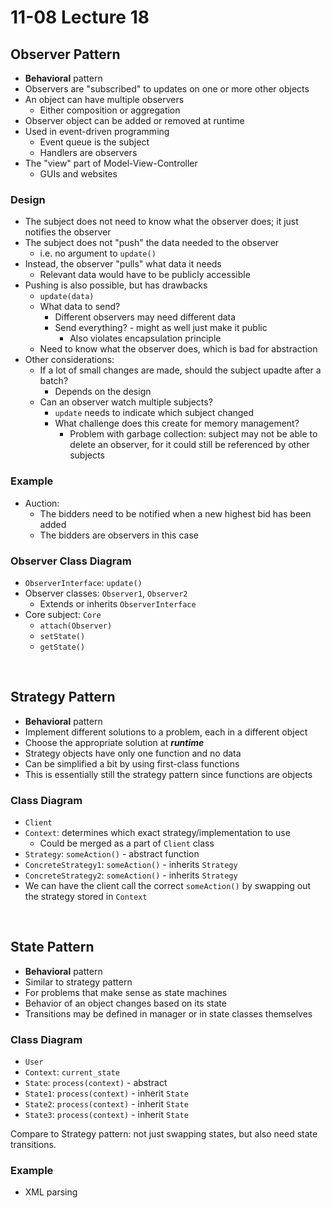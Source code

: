 # 11-08 Lecture 18

## Observer Pattern

- **Behavioral** pattern
- Observers are "subscribed" to updates on one or more other objects
- An object can have multiple observers
  - Either composition or aggregation
- Observer object can be added or removed at runtime
- Used in event-driven programming
  - Event queue is the subject
  - Handlers are observers
- The "view" part of Model-View-Controller
  - GUIs and websites

### Design

- The subject does not need to know what the observer does; it just notifies the observer
- The subject does not "push" the data needed to the observer
  - i.e. no argument to `update()`
- Instead, the observer "pulls" what data it needs
  - Relevant data would have to be publicly accessible
- Pushing is also possible, but has drawbacks
  - `update(data)`
  - What data to send?
    - Different observers may need different data
    - Send everything? - might as well just make it public
      - Also violates encapsulation principle
  - Need to know what the observer does, which is bad for abstraction
- Other considerations:
  - If a lot of small changes are made, should the subject upadte after a batch?
    - Depends on the design
  - Can an observer watch multiple subjects?
    - `update` needs to indicate which subject changed
    - What challenge does this create for memory management?
      - Problem with garbage collection: subject may not be able to delete an observer, for it could still be referenced by other subjects

### Example

- Auction:
  - The bidders need to be notified when a new highest bid has been added
  - The bidders are observers in this case

### Observer Class Diagram

- `ObserverInterface`: `update()`
- Observer classes: `Observer1`, `Observer2`
  - Extends or inherits `ObserverInterface`
- Core subject: `Core`
  - `attach(Observer)`
  - `setState()`
  - `getState()` 

<br>

## Strategy Pattern

- **Behavioral** pattern
- Implement different solutions to a problem, each in a different object
- Choose the appropriate solution at ***runtime***
- Strategy objects have only one function and no data
- Can be simplified a bit by using first-class functions
- This is essentially still the strategy pattern since functions are objects

### Class Diagram

- `Client`
- `Context`: determines which exact strategy/implementation to use
  - Could be merged as a part of `Client` class
- `Strategy`: `someAction()` - abstract function
- `ConcreteStrategy1`: `someAction()` - inherits `Strategy`
- `ConcreteStrategy2`: `someAction()` - inherits `Strategy`
- We can have the client call the correct `someAction()` by swapping out the strategy stored in `Context`

<br>

## State Pattern

- **Behavioral** pattern
- Similar to strategy pattern
- For problems that make sense as state machines
- Behavior of an object changes based on its state
- Transitions may be defined in manager or in state classes themselves

### Class Diagram

- `User`
- `Context`: `current_state`
- `State`: `process(context)` - abstract
- `State1`: `process(context)` - inherit `State`
- `State2`: `process(context)` - inherit `State`
- `State3`: `process(context)` - inherit `State`

Compare to Strategy pattern: not just swapping states, but also need state transitions.

### Example

- XML parsing
